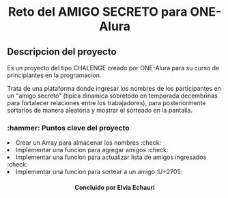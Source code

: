 <h1 align="center"> Reto del AMIGO SECRETO para ONE-Alura </h1>
<h2>Descripcion del proyecto</h2>
    <p>Es un proyecto del tipo CHALENGE creado por ONE-Alura para su curso de principiantes en la programacion.</p>
    <p>Trata de una plataforma donde ingresar los nombres de los participantes en un "amigo secreto" (tipica dinamica sobretodo en temporada decembrinas para fortalecer relaciones entre los trabajadores), para posteriormente sortarlos de manera aleatoria y mostrar el sorteado en la pantalla.</p>

<h3>:hammer: Puntos clave del proyecto</h3>
    <li>Crear un Array para almacenar los nombres :check:</li>
    <li>Implementar una funcion para agregar amigos :check:</li>
    <li>Implementar una funcion para actualizar lista de amigos ingresados :check:</li>
    <li>Implementar una funcion para sortear a un amigo :U+2705:</li>

<h4 align="center">Concluido por Elvia Echauri</h4>